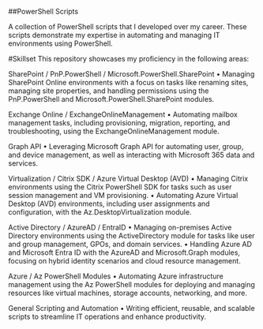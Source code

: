 ##PowerShell Scripts

A collection of PowerShell scripts that I developed over my career. These scripts demonstrate my expertise in automating and managing IT environments using PowerShell.

#Skillset
This repository showcases my proficiency in the following areas:

SharePoint / PnP.PowerShell / Microsoft.PowerShell.SharePoint
	•	Managing SharePoint Online environments with a focus on tasks like renaming sites, managing site properties, and handling permissions using the PnP.PowerShell and Microsoft.PowerShell.SharePoint modules.

Exchange Online / ExchangeOnlineManagement
	•	Automating mailbox management tasks, including provisioning, migration, reporting, and troubleshooting, using the ExchangeOnlineManagement module.

Graph API
	•	Leveraging Microsoft Graph API for automating user, group, and device management, as well as interacting with Microsoft 365 data and services.

Virtualization / Citrix SDK / Azure Virtual Desktop (AVD)
	•	Managing Citrix environments using the Citrix PowerShell SDK for tasks such as user session management and VM provisioning.
	•	Automating Azure Virtual Desktop (AVD) environments, including user assignments and configuration, with the Az.DesktopVirtualization module.

Active Directory / AzureAD / EntraID
	•	Managing on-premises Active Directory environments using the ActiveDirectory module for tasks like user and group management, GPOs, and domain services.
	•	Handling Azure AD and Microsoft Entra ID with the AzureAD and Microsoft.Graph modules, focusing on hybrid identity scenarios and cloud resource management.

Azure / Az PowerShell Modules
	•	Automating Azure infrastructure management using the Az PowerShell modules for deploying and managing resources like virtual machines, storage accounts, networking, and more.

General Scripting and Automation
	•	Writing efficient, reusable, and scalable scripts to streamline IT operations and enhance productivity.
